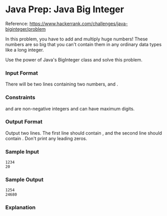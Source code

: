 # Java Prep: Java Big Integer

Reference: https://www.hackerrank.com/challenges/java-biginteger/problem

In this problem, you have to add and multiply huge numbers! These numbers are so big that you can't contain them in any ordinary data types like a long integer.

Use the power of Java's BigInteger class and solve this problem.

### Input Format

There will be two lines containing two numbers,  and .

### Constraints

and  are non-negative integers and can have maximum  digits.

### Output Format

Output two lines. The first line should contain , and the second line should contain . Don't print any leading zeros.

### Sample Input

    1234
    20

### Sample Output

    1254
    24680

### Explanation
